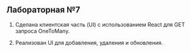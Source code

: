 ##  Лабораторная №7

1. Сделана клиентская часть (UI) с использованием React для GET запроса OneToMany.

2. Реализован UI для добавления, удаления и обновления.
